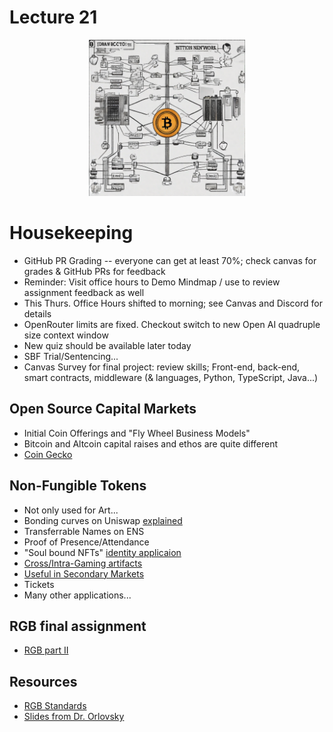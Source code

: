 # Lecture 21

<div align="center">
  <img src="./bitcoin_network.png" width="250" height="250" />
</div>

# Housekeeping

- GitHub PR Grading -- everyone can get at least 70%; check canvas for grades & GitHub PRs for feedback
- Reminder: Visit office hours to Demo Mindmap / use to review assignment feedback as well
- This Thurs. Office Hours shifted to morning; see Canvas and Discord for details
- OpenRouter limits are fixed. Checkout switch to new Open AI quadruple size context window
- New quiz should be available later today 
- SBF Trial/Sentencing...
- Canvas Survey for final project: review skills; Front-end, back-end, smart contracts, middleware (& languages, Python, TypeScript, Java...)

## Open Source Capital Markets

* Initial Coin Offerings and "Fly Wheel Business Models"
* Bitcoin and Altcoin capital raises and ethos are quite different
* [Coin Gecko](https://coingecko.com)

## Non-Fungible Tokens

- Not only used for Art...
- Bonding curves on Uniswap [explained](https://www.linumlabs.com/articles/bonding-curves-the-what-why-and-shapes-behind-it)
- Transferrable Names on ENS
- Proof of Presence/Attendance
- "Soul bound NFTs" [identity applicaion](https://vitalik.ca/general/2022/01/26/soulbound.html)
- [Cross/Intra-Gaming artifacts](https://g.co/bard/share/0810fe9da12c)
- [Useful in Secondary Markets](https://www.investopedia.com/terms/s/secondarymarket.asp)
- Tickets
- Many other applications...

## RGB final assignment

- [RGB part II](../assignments/31_Oct_2023.md)

## Resources

* [RGB Standards](https://github.com/rgb-org) 
* [Slides from Dr. Orlovsky](../docs/RGB_Lecture.pdf) 
